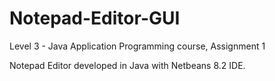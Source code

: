 # Notepad-Editor-GUI
Level 3 - Java Application Programming course, Assignment 1

Notepad Editor developed in Java with Netbeans 8.2 IDE. 
